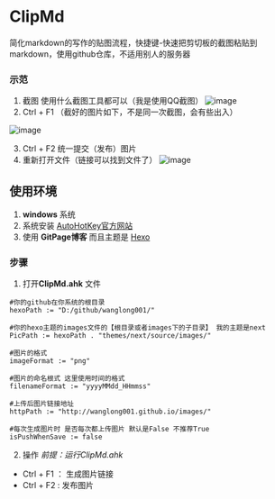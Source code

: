 ﻿# ClipMd
简化markdown的写作的贴图流程，快捷键-快速把剪切板的截图粘贴到markdown，使用github仓库，不适用别人的服务器


### 示范

1. 截图 使用什么截图工具都可以（我是使用QQ截图）
![image](http://wanglong001.github.io/images/20170416_160039.png)
2. Ctrl + F1 （截好的图片如下，不是同一次截图，会有些出入）

![image](http://wanglong001.github.io/images/20170416_160308.png)

3. Ctrl + F2 统一提交（发布）图片
4. 重新打开文件（链接可以找到文件了）
![image](http://wanglong001.github.io/images/20170416_160524.png)

## 使用环境

 1. **windows** 系统
 2. 系统安装  [AutoHotKey官方网站][1]
 3. 使用 **GitPage博客** 而且主题是 [Hexo][2]
 
### 步骤
 
 1. 打开**ClipMd.ahk** 文件
 
```
#你的github在你系统的根目录
hexoPath := "D:/github/wanglong001/"

#你的hexo主题的images文件的【根目录或者images下的子目录】 我的主题是next
PicPath := hexoPath . "themes/next/source/images/" 

#图片的格式
imageFormat := "png"

#图片的命名根式 这里使用时间的格式
filenameFormat := "yyyyMMdd_HHmmss"

#上传后图片链接地址
httpPath := "http://wanglong001.github.io/images/"

#每次生成图片时 是否每次都上传图片 默认是False 不推荐True 
isPushWhenSave := false
```

 2. 操作
*前提：运行ClipMd.ahk*
 - Ctrl + F1 ： 生成图片链接
 - Ctrl + F2 : 发布图片



 
  [1]: https://autohotkey.com/
  [2]: https://hexo.io/